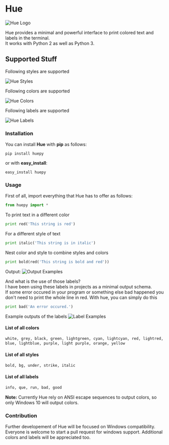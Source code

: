 # Hue

![Hue Logo](https://i.imgur.com/Pxe9la8.png)

Hue provides a minimal and powerful interface to print colored text and labels in the terminal.\
It works with Python 2 as well as Python 3.

## Supported Stuff

Following styles are supported

![Hue Styles](https://i.imgur.com/899ZtQy.png)

Following colors are supported

![Hue Colors](https://i.imgur.com/9tWvPkD.png)

Following labels are supported

![Hue Labels](https://i.imgur.com/dpJxqT2.png)

### Installation
You can install **Hue** with **pip** as follows:
```
pip install huepy
```
or with **easy_install**:
```
easy_install huepy
```

### Usage
First of all, import everything that Hue has to offer as follows:

```python
from huepy import *
```

To print text in a different color

```python
print red('This string is red')
```

For a different style of text

```python
print italic('This string is in italic')
```

Nest color and style to combine styles and colors

```python
print bold(red('This string is bold and red'))
```

Output:
![Output Examples](https://i.imgur.com/Lo7ZyHq.png)

And what is the use of those labels?\
I have been using these labels in projects as a minimal output schema.\
If some error occured in your program or something else bad happened you don't need to print the whole line in red. With hue, you can simply do this

```python
print bad('An error occured.')
```

Example outputs of the labels
![Label Examples](https://i.imgur.com/zJ7ZgUi.png)

#### List of all colors

```python
white, grey, black, green, lightgreen, cyan, lightcyan, red, lightred,
blue, lightblue, purple, light purple, orange, yellow
```

#### List of all styles

```python
bold, bg, under, strike, italic
```

#### List of all labels

```python
info, que, run, bad, good
```

**Note:** Currently Hue rely on ANSI escape sequences to output colors, so only Windows 10 will output colors.

### Contribution

Further developement of Hue will be focused on Windows compatibility. Everyone is welcome to start a pull request for windows support. Additional colors and labels will be appreciated too.
